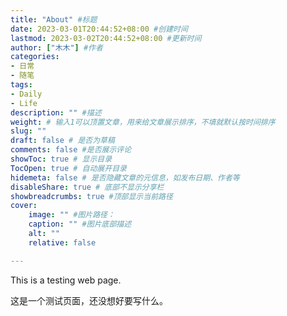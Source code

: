 ```yaml
---
title: "About" #标题
date: 2023-03-01T20:44:52+08:00 #创建时间
lastmod: 2023-03-02T20:44:52+08:00 #更新时间
author: ["木木"] #作者
categories: 
- 日常
- 随笔
tags: 
- Daily
- Life
description: "" #描述
weight: # 输入1可以顶置文章，用来给文章展示排序，不填就默认按时间排序
slug: ""
draft: false # 是否为草稿
comments: false #是否展示评论
showToc: true # 显示目录
TocOpen: true # 自动展开目录
hidemeta: false # 是否隐藏文章的元信息，如发布日期、作者等
disableShare: true # 底部不显示分享栏
showbreadcrumbs: true #顶部显示当前路径
cover:
    image: "" #图片路径：
    caption: "" #图片底部描述
    alt: ""
    relative: false

---
```




This is a testing web page.

这是一个测试页面，还没想好要写什么。
